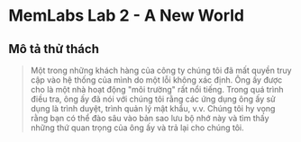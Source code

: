 # MemLabs Lab 2 - A New World
## Mô tả thử thách
> Một trong những khách hàng của công ty chúng tôi đã mất quyền truy cập vào hệ thống của mình do một lỗi không xác định. Ông ấy được cho là một nhà hoạt động "môi trường" rất nổi tiếng. Trong quá trình điều tra, ông ấy đã nói với chúng tôi rằng các ứng dụng ông ấy sử dụng là trình duyệt, trình quản lý mật khẩu, v.v. Chúng tôi hy vọng rằng bạn có thể đào sâu vào bản sao lưu bộ nhớ này và tìm thấy những thứ quan trọng của ông ấy và trả lại cho chúng tôi.
